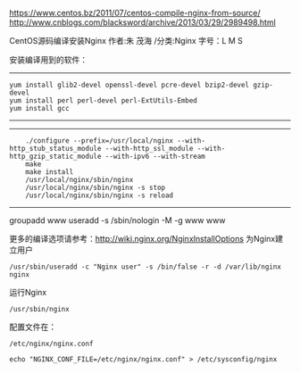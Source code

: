 https://www.centos.bz/2011/07/centos-compile-nginx-from-source/
http://www.cnblogs.com/blacksword/archive/2013/03/29/2989498.html


CentOS源码编译安装Nginx
作者:朱 茂海 /分类:Nginx 
字号：L M S

安装编译用到的软件：
************************************************************************************************
    yum install glib2-devel openssl-devel pcre-devel bzip2-devel gzip-devel
	yum install perl perl-devel perl-ExtUtils-Embed
	yum install gcc
__________________________________________________________________________________________________	
	
		
******************************************************************************		
		./configure --prefix=/usr/local/nginx --with-http_stub_status_module --with-http_ssl_module --with-http_gzip_static_module --with-ipv6 --with-stream
		make
		make install
		/usr/local/nginx/sbin/nginx
		/usr/local/nginx/sbin/nginx -s stop
		/usr/local/nginx/sbin/nginx -s reload
_____________________________________________________________________________	
	
	
groupadd www
useradd -s /sbin/nologin -M -g www www
	
	
	
	

更多的编译选项请参考：http://wiki.nginx.org/NginxInstallOptions
为Nginx建立用户

    /usr/sbin/useradd -c "Nginx user" -s /bin/false -r -d /var/lib/nginx nginx

运行Nginx

    /usr/sbin/nginx

配置文件在：

    /etc/nginx/nginx.conf

    echo "NGINX_CONF_FILE=/etc/nginx/nginx.conf" > /etc/sysconfig/nginx